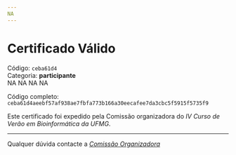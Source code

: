 ```yaml
---
NA
---
```


# Certificado Válido

Código: `ceba61d4`<br>
Categoria: **participante**<br>
NA
NA
NA
NA


Código completo: `ceba61d4aeebf57af938ae7fbfa773b166a30eecafee7da3cbc5f5915f5735f9`


Este certificado foi expedido pela Comissão organizadora do *IV Curso de Verão em Bioinformática da UFMG*.

----

Qualquer dúvida contacte a [_Comissão Organizadora_](<mailto:cursobioinfoufmg@gmail.com$subject=[Certificados]>)

